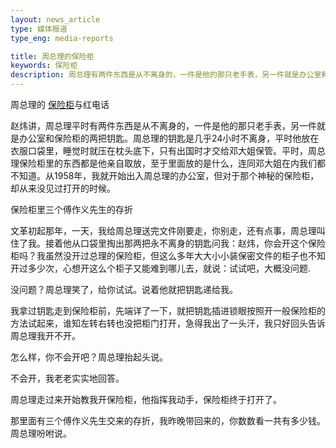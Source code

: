 ```yaml
---
layout: news_article
type: 媒体报道
type_eng: media-reports

title: 周总理的保险柜
keywords: 保险柜
description: 周总理有两件东西是从不离身的，一件是他的那只老手表，另一件就是办公室和保险柜的两把钥匙，对于那个神秘的保险柜，很多人却从来没见过打开的时候。
---
```

周总理的 [保险柜](http://www.qnn.com.cn/)与红电话

赵炜讲，周总理平时有两件东西是从不离身的，一件是他的那只老手表，另一件就是办公室和保险柜的两把钥匙。周总理的钥匙是几乎24小时不离身，平时他放在衣服口袋里，睡觉时就压在枕头底下，只有出国时才交给邓大姐保管。平时，周总理保险柜里的东西都是他亲自取放，至于里面放的是什么，连同邓大姐在内我们都不知道。从1958年，我就开始出入周总理的办公室，但对于那个神秘的保险柜，却从来没见过打开的时候。

保险柜里三个傅作义先生的存折

文革初起那年，一天，我给周总理送完文件刚要走，你别走，还有点事，周总理叫住了我。接着他从口袋里掏出那两把永不离身的钥匙问我：赵炜，你会开这个保险柜吗？我虽然没开过总理的保险柜，但这么多年大大小小装保密文件的柜子也不知开过多少次，心想开这么个柜子又能难到哪儿去，就说：试试吧，大概没问题.

没问题？周总理笑了，给你试试。说着他就把钥匙递给我。

我拿过钥匙走到保险柜前，先端详了一下，就把钥匙插进锁眼按照开一般保险柜的方法试起来，谁知左转右转也没把柜门打开，急得我出了一头汗，我只好回头告诉周总理我开不开。

怎么样，你不会开吧？周总理抬起头说。

不会开，我老老实实地回答。

周总理走过来开始教我开保险柜，他指挥我动手，保险柜终于打开了。

那里面有三个傅作义先生交来的存折，我昨晚带回来的，你数数看一共有多少钱。周总理吩咐说。
